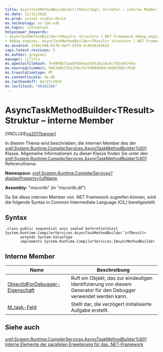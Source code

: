 ```yaml
---
title: AsyncTaskMethodBuilder&lt;TResult&gt; Struktur – interne Member | Microsoft-Dokumentation
ms.date: 11/15/2016
ms.prod: visual-studio-dev14
ms.technology: vs-ide-sdk
ms.topic: conceptual
helpviewer_keywords:
- AsyncTaskMethodBuilder<TResult> structure [.NET Framework debug engines]
- debug engines, AsyncTaskMethodBuilder<TResult> structure [.NET Framework]
ms.assetid: 17ebc340-8170-4aff-bf54-dc4548c83632
caps.latest.revision: 5
ms.author: gregvanl
manager: jillfra
ms.openlocfilehash: 7e4999b71ae8f654aa3d362ba16c6cf5bc6574da
ms.sourcegitcommit: 94b3a052fb1229c7e7f8804b09c1d403385c7630
ms.translationtype: MT
ms.contentlocale: de-DE
ms.lasthandoff: 04/23/2019
ms.locfileid: "68182266"
---
```

# <a name="asynctaskmethodbuilderlttresultgt-structure---internal-members"></a>AsyncTaskMethodBuilder&lt;TResult&gt; Struktur – interne Member
[!INCLUDE[vs2017banner](../../includes/vs2017banner.md)]

In diesem Thema wird beschrieben, die internen Member des der <xref:System.Runtime.CompilerServices.AsyncTaskMethodBuilder%601> Klasse. Allgemeine Informationen zu dieser Klasse finden Sie unter den <xref:System.Runtime.CompilerServices.AsyncTaskMethodBuilder%601> Referenzthema.  
  
 **Namespace:** <xref:System.Runtime.CompilerServices?displayProperty=fullName>  
  
 **Assembly:** "mscorlib" (in "mscorlib.dll")  
  
 Da Sie diese internen Member von .NET Framework zugreifen können, wird die folgende Syntax in Common Intermediate Language (CIL) bereitgestellt.  
  
## <a name="syntax"></a>Syntax  
  
```  
.class public sequential ansi sealed beforefieldinit System.Runtime.CompilerServices.AsyncTaskMethodBuilder`1<TResult>  
       extends System.ValueType  
       implements System.Runtime.CompilerServices.IAsyncMethodBuilder  
```  
  
## <a name="internal-members"></a>Interne Member  
  
|Name|Beschreibung|  
|----------|-----------------|  
|[ObjectIdForDebugger-Eigenschaft](../../extensibility/debugger/asynctaskmethodbuilder-tresult-objectidfordebugger-property.md)|Ruft ein Objekt, das zur eindeutigen Identifizierung von diesem Generator für den Debugger verwendet werden kann.|  
|[M_task-Feld](../../extensibility/debugger/asynctaskmethodbuilder-tresult-m-task-field.md)|Stellt dar, die verzögert initialisierte Aufgabe erstellt.|  
  
## <a name="see-also"></a>Siehe auch  
 <xref:System.Runtime.CompilerServices.AsyncTaskMethodBuilder%601>   
 [Interne Elemente der parallelen Erweiterung für das .NET-Framework](../../extensibility/debugger/parallel-extension-internals-for-the-dotnet-framework.md)
